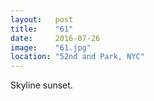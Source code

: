 ```yaml
---
layout:   post
title:    "61"
date:     2016-07-26
image:    "61.jpg"
location: "52nd and Park, NYC"
---
```


Skyline sunset.
